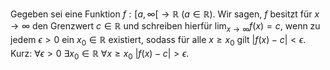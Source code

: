 Gegeben sei eine Funktion $f:[a,\infty[\to \mathbb{R}\ (a\in \mathbb{R})$. Wir sagen, $f$ besitzt für $x\to \infty$ den Grenzwert $c\in \mathbb{R}$ und schreiben hierfür $\lim_{ x \to \infty }f(x)=c$, wenn zu jedem $\epsilon>0$ ein $x_{0}\in \mathbb{R}$ existiert, sodass für alle $x\geq x_{0}$ gilt $|f(x)-c|<\epsilon$. Kurz: $\forall \epsilon>0\ \exists x_{0}\in \mathbb{R}\ \forall x\geq x_{0}\ |f(x)-c|>\epsilon$.